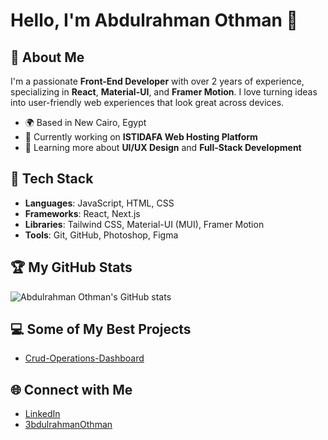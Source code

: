 # Hello, I'm Abdulrahman Othman 👋

## 🚀 About Me
I'm a passionate **Front-End Developer** with over 2 years of experience, specializing in **React**, **Material-UI**, and **Framer Motion**. I love turning ideas into user-friendly web experiences that look great across devices.

- 🌍 Based in New Cairo, Egypt
- 🔭 Currently working on **ISTIDAFA Web Hosting Platform**
- 🌱 Learning more about **UI/UX Design** and **Full-Stack Development**

## 🔧 Tech Stack
- **Languages**: JavaScript, HTML, CSS
- **Frameworks**: React, Next.js
- **Libraries**: Tailwind CSS, Material-UI (MUI), Framer Motion
- **Tools**: Git, GitHub, Photoshop, Figma

## 🏆 My GitHub Stats
![Abdulrahman Othman's GitHub stats](https://github-readme-stats.vercel.app/api?username=supremache&show_icons=true&theme=radical)

## 💻 Some of My Best Projects
- [Crud-Operations-Dashboard]([https://github.com/Supremache/front-end/tree/main/app/modern-responsive-dashboard](https://github.com/3bdulrahmanOthman/Crud-Operations-Dashboard))


## 🌐 Connect with Me
- [LinkedIn](https://linkedin.com/in/abdulrahman-othman-5a4a1331a)
- [3bdulrahmanOthman](https://3bdulrahmanOthman.github.io/)
